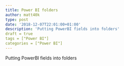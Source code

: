 ```yaml
---
title: Power BI folders
author: matt40k
type: post
date: '2018-12-07T22:01:00+01:00'
description: 'Putting PowerBI fields into folders'
draft = true
tags = ["Power BI"]
categories = ["Power BI"]
---
```

Putting PowerBI fields into folders
